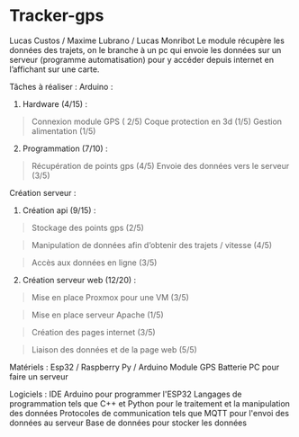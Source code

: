 # Tracker-gps

Lucas Custos / Maxime Lubrano / Lucas Monribot
Le module récupère les données des trajets, on le branche à un pc qui envoie les données sur un serveur (programme automatisation) pour y accéder depuis internet en l’affichant sur une carte. 

Tâches à réaliser :
Arduino :
1.	Hardware (4/15) : 
>	Connexion module GPS ( 2/5)
>	Coque protection en 3d (1/5)
>	Gestion alimentation (1/5)

2.	Programmation (7/10) : 
>	Récupération de points gps (4/5)
>	Envoie des données vers le serveur (3/5)

Création serveur :
1.	Création api (9/15) : 
>	Stockage des points gps (2/5)

>	Manipulation de données afin d’obtenir des trajets / vitesse (4/5)

>	Accès aux données en ligne (3/5)

2.	Création serveur web (12/20) : 
>	Mise en place Proxmox pour une VM (3/5)

>	Mise en place serveur Apache (1/5)

>	Création des pages internet (3/5)

>	Liaison des données et de la page web (5/5)

Matériels : 
Esp32 / Raspberry Py / Arduino
Module GPS
Batterie 
PC pour faire un serveur


Logiciels : 
IDE Arduino pour programmer l'ESP32
Langages de programmation tels que C++ et Python pour le traitement et la manipulation des données
Protocoles de communication tels que MQTT pour l'envoi des données au serveur
Base de données pour stocker les données

